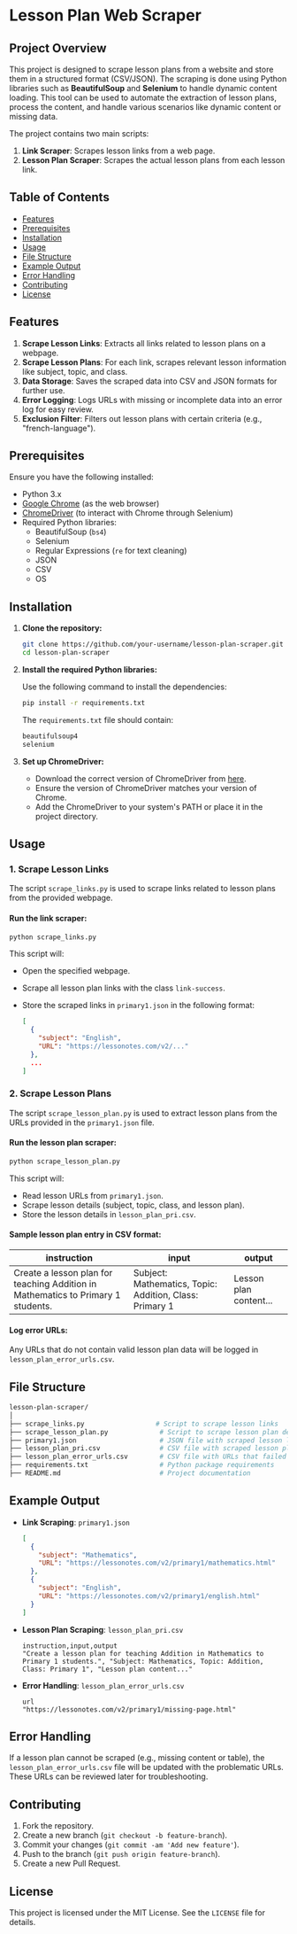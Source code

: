 
# Lesson Plan Web Scraper

## Project Overview

This project is designed to scrape lesson plans from a website and store them in a structured format (CSV/JSON). The scraping is done using Python libraries such as **BeautifulSoup** and **Selenium** to handle dynamic content loading. This tool can be used to automate the extraction of lesson plans, process the content, and handle various scenarios like dynamic content or missing data. 

The project contains two main scripts:
1. **Link Scraper**: Scrapes lesson links from a web page.
2. **Lesson Plan Scraper**: Scrapes the actual lesson plans from each lesson link.

## Table of Contents

- [Features](#features)
- [Prerequisites](#prerequisites)
- [Installation](#installation)
- [Usage](#usage)
- [File Structure](#file-structure)
- [Example Output](#example-output)
- [Error Handling](#error-handling)
- [Contributing](#contributing)
- [License](#license)

## Features

1. **Scrape Lesson Links**: Extracts all links related to lesson plans on a webpage.
2. **Scrape Lesson Plans**: For each link, scrapes relevant lesson information like subject, topic, and class.
3. **Data Storage**: Saves the scraped data into CSV and JSON formats for further use.
4. **Error Logging**: Logs URLs with missing or incomplete data into an error log for easy review.
5. **Exclusion Filter**: Filters out lesson plans with certain criteria (e.g., "french-language").

## Prerequisites

Ensure you have the following installed:

- Python 3.x
- [Google Chrome](https://www.google.com/chrome/) (as the web browser)
- [ChromeDriver](https://chromedriver.chromium.org/downloads) (to interact with Chrome through Selenium)
- Required Python libraries:
  - BeautifulSoup (`bs4`)
  - Selenium
  - Regular Expressions (`re` for text cleaning)
  - JSON
  - CSV
  - OS

## Installation

1. **Clone the repository:**

   ```bash
   git clone https://github.com/your-username/lesson-plan-scraper.git
   cd lesson-plan-scraper
   ```

2. **Install the required Python libraries:**

   Use the following command to install the dependencies:

   ```bash
   pip install -r requirements.txt
   ```

   The `requirements.txt` file should contain:

   ```txt
   beautifulsoup4
   selenium
   ```

3. **Set up ChromeDriver:**

   - Download the correct version of ChromeDriver from [here](https://chromedriver.chromium.org/downloads).
   - Ensure the version of ChromeDriver matches your version of Chrome.
   - Add the ChromeDriver to your system's PATH or place it in the project directory.

## Usage

### 1. Scrape Lesson Links

The script `scrape_links.py` is used to scrape links related to lesson plans from the provided webpage.

#### Run the link scraper:

```bash
python scrape_links.py
```

This script will:
- Open the specified webpage.
- Scrape all lesson plan links with the class `link-success`.
- Store the scraped links in `primary1.json` in the following format:
  
  ```json
  [
    {
      "subject": "English",
      "URL": "https://lessonotes.com/v2/..."
    },
    ...
  ]
  ```

### 2. Scrape Lesson Plans

The script `scrape_lesson_plan.py` is used to extract lesson plans from the URLs provided in the `primary1.json` file.

#### Run the lesson plan scraper:

```bash
python scrape_lesson_plan.py
```

This script will:
- Read lesson URLs from `primary1.json`.
- Scrape lesson details (subject, topic, class, and lesson plan).
- Store the lesson details in `lesson_plan_pri.csv`.

#### Sample lesson plan entry in CSV format:

| instruction                                                      | input                                           | output           |
|------------------------------------------------------------------|------------------------------------------------|------------------|
| Create a lesson plan for teaching Addition in Mathematics to Primary 1 students. | Subject: Mathematics, Topic: Addition, Class: Primary 1 | Lesson plan content... |

#### Log error URLs:

Any URLs that do not contain valid lesson plan data will be logged in `lesson_plan_error_urls.csv`.

## File Structure

```bash
lesson-plan-scraper/
│
├── scrape_links.py                  # Script to scrape lesson links
├── scrape_lesson_plan.py             # Script to scrape lesson plan details
├── primary1.json                     # JSON file with scraped lesson links
├── lesson_plan_pri.csv               # CSV file with scraped lesson plan data
├── lesson_plan_error_urls.csv        # CSV file with URLs that failed to be scraped
├── requirements.txt                  # Python package requirements
├── README.md                         # Project documentation
```

## Example Output

- **Link Scraping**: `primary1.json`
  
  ```json
  [
    {
      "subject": "Mathematics",
      "URL": "https://lessonotes.com/v2/primary1/mathematics.html"
    },
    {
      "subject": "English",
      "URL": "https://lessonotes.com/v2/primary1/english.html"
    }
  ]
  ```

- **Lesson Plan Scraping**: `lesson_plan_pri.csv`

  ```csv
  instruction,input,output
  "Create a lesson plan for teaching Addition in Mathematics to Primary 1 students.", "Subject: Mathematics, Topic: Addition, Class: Primary 1", "Lesson plan content..."
  ```

- **Error Handling**: `lesson_plan_error_urls.csv`

  ```csv
  url
  "https://lessonotes.com/v2/primary1/missing-page.html"
  ```

## Error Handling

If a lesson plan cannot be scraped (e.g., missing content or table), the `lesson_plan_error_urls.csv` file will be updated with the problematic URLs. These URLs can be reviewed later for troubleshooting.

## Contributing

1. Fork the repository.
2. Create a new branch (`git checkout -b feature-branch`).
3. Commit your changes (`git commit -am 'Add new feature'`).
4. Push to the branch (`git push origin feature-branch`).
5. Create a new Pull Request.

## License

This project is licensed under the MIT License. See the `LICENSE` file for details.
